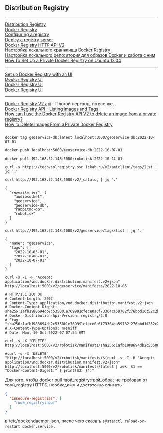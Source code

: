 ## Distribution Registry    
---    

[Distribution Registry](https://hub.docker.com/_/registry)      
[Docker Registry](https://docs.docker.com/registry/)      
[Configuring a registry](https://docs.docker.com/registry/configuration/)     
[Deploy a registry server](https://docs.docker.com/registry/deploying/)      
[Docker Registry HTTP API V2](https://docs.docker.com/registry/spec/api/)    
[Настройка локального хранилища Docker Registry](https://winitpro.ru/index.php/2021/03/03/nastrojka-lokalnogo-docker-registry/)     
[Настройка локального репозитория для образов Docker и работа с ним](https://www.dmosk.ru/miniinstruktions.php?mini=docker-local-repo)       
[How To Set Up a Private Docker Registry on Ubuntu 18.04](https://www.digitalocean.com/community/tutorials/how-to-set-up-a-private-docker-registry-on-ubuntu-18-04)     

---    
[Set up Docker Registry with an UI](https://medium.com/open-devops-academy/set-up-docker-registry-and-a-docker-regui-8340bb287276)     
[Docker Registry UI](https://hub.docker.com/r/joxit/docker-registry-ui)      
[Docker Registry UI](https://github.com/Joxit/docker-registry-ui)    
[Docker Registry UI](https://joxit.dev/docker-registry-ui/)    

---     

[Docker Registry V2 api](https://russianblogs.com/article/84741139528/) - Плохой перевод, но все же...    
[Docker Registry API – Listing Images and Tags](https://www.baeldung.com/ops/docker-registry-api-list-images-tags)      
[How can I use the Docker Registry API V2 to delete an image from a private registry?](https://stackoverflow.com/questions/37033055/how-can-i-use-the-docker-registry-api-v2-to-delete-an-image-from-a-private-regis)      
[How to Delete Images From a Private Docker Registry](https://azizunsal.github.io/blog/post/delete-images-from-private-docker-registry/)    


```shell

docker tag geoservice-db:latest localhost:5000/geoservice-db:2022-10-07-01

docker push localhost:5000/geoservice-db:2022-10-07-01

docker pull 192.168.62.148:5000/robotisk:2022-10-14-01

curl -s https://techvsolregistry.svc.1ckab.ru/v2/amiclient/tags/list | jq '.'

```   

```shell
curl http://192.168.62.148:5000/v2/_catalog | jq '.'     

{
  "repositories": [
    "audiosocket",
    "geoservice",
    "geoservice-db",
    "rabbitmq-db",
    "robotisk"
  ]
}

curl http://192.168.62.148:5000/v2/geoservice/tags/list | jq '.'

{
  "name": "geoservice",
  "tags": [
    "2022-10-05-01",
    "2022-10-06-01",
    "2022-10-07-01"
  ]
}

curl -s -I -H "Accept: application/vnd.docker.distribution.manifest.v2+json" http://localhost:5000/v2/geoservice/manifests/2022-10-05

# HTTP/1.1 200 OK
# Content-Length: 2002
# Content-Type: application/vnd.docker.distribution.manifest.v2+json
# Docker-Content-Digest: sha256:1afb1988694db2c535001e769991cfece0a6f73364ca59782f276bbd16252c2b
# Docker-Distribution-Api-Version: registry/2.0
# Etag: "sha256:1afb1988694db2c535001e769991cfece0a6f73364ca59782f276bbd16252c2b"
# X-Content-Type-Options: nosniff
# Date: Mon, 10 Oct 2022 07:07:54 GMT

curl -s -X "DELETE" http://localhost:5000/v2/robotisk/manifests/sha256:1afb1988694db2c535001e769991cfece0a6f73364ca59782f276bbd16252c2b

#curl -s -X "DELETE" "http://localhost:5000/v2/robotisk/manifests/$(curl -s -I -H "Accept: application/vnd.docker.distribution.manifest.v2+json" http://localhost:5000/v2/robotisk/manifests/latest | awk '$1 == "Docker-Content-Digest:" { print($2) }')"
```

Для того, чтобы docker pull твой_registry:твой_образ не требовал от твой_registry HTTPS, необходимо и достаточно вписать   

```json
{
  "insecure-registries": [
    "твой_registry:порт"
  ]
}
```    

в /etc/docker/daemon.json, после чего сказать ```systemctl reload-or-restart docker.service``` .   

